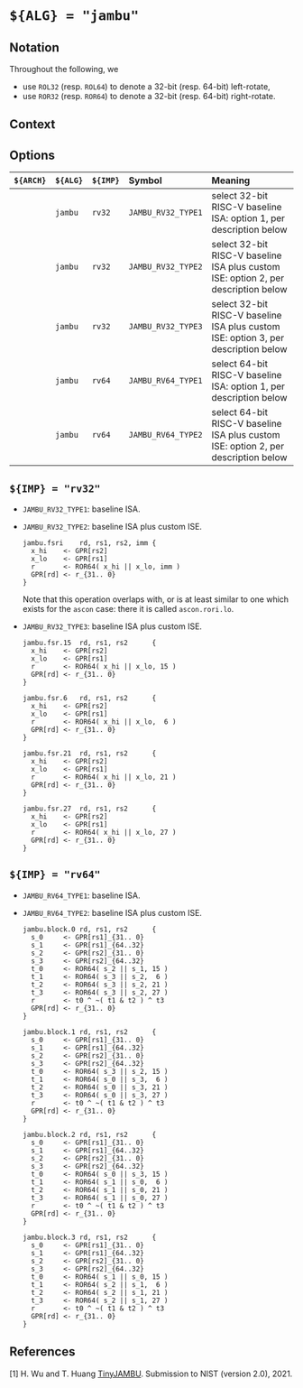 # `${ALG} = "jambu"`

<!--- -------------------------------------------------------------------- --->

## Notation

Throughout the following, we

- use `ROL32` (resp. `ROL64`) to denote a 32-bit (resp. 64-bit)  left-rotate,
- use `ROR32` (resp. `ROR64`) to denote a 32-bit (resp. 64-bit) right-rotate.

<!--- -------------------------------------------------------------------- --->

## Context

<!--- -------------------------------------------------------------------- --->

## Options

| `${ARCH}` | `${ALG}`  | `${IMP}`  | Symbol               | Meaning                                                                                                        |
| :-------- | :-------- | :-------- | :------------------- | :------------------------------------------------------------------------------------------------------------- |
|           | `jambu`   | `rv32`    | `JAMBU_RV32_TYPE1`   | select 32-bit RISC-V baseline ISA:                 option 1, per description below                             |
|           | `jambu`   | `rv32`    | `JAMBU_RV32_TYPE2`   | select 32-bit RISC-V baseline ISA plus custom ISE: option 2, per description below                             |
|           | `jambu`   | `rv32`    | `JAMBU_RV32_TYPE3`   | select 32-bit RISC-V baseline ISA plus custom ISE: option 3, per description below                             |
|           | `jambu`   | `rv64`    | `JAMBU_RV64_TYPE1`   | select 64-bit RISC-V baseline ISA:                 option 1, per description below                             |
|           | `jambu`   | `rv64`    | `JAMBU_RV64_TYPE2`   | select 64-bit RISC-V baseline ISA plus custom ISE: option 2, per description below                             |

<!--- -------------------------------------------------------------------- --->

## `${IMP} = "rv32"`

- `JAMBU_RV32_TYPE1`: baseline ISA.

- `JAMBU_RV32_TYPE2`: baseline ISA plus custom ISE.

  ```
  jambu.fsri    rd, rs1, rs2, imm {
    x_hi    <- GPR[rs2]
    x_lo    <- GPR[rs1]
    r       <- ROR64( x_hi || x_lo, imm )
    GPR[rd] <- r_{31.. 0}
  }                                             
  ```

  Note that this operation overlaps with, or is at least similar to one 
  which exists for the
  `ascon`
  case: there it is called `ascon.rori.lo`.

- `JAMBU_RV32_TYPE3`: baseline ISA plus custom ISE.

  ```
  jambu.fsr.15  rd, rs1, rs2      {
    x_hi    <- GPR[rs2]
    x_lo    <- GPR[rs1]                                             
    r       <- ROR64( x_hi || x_lo, 15 )
    GPR[rd] <- r_{31.. 0}
  }

  jambu.fsr.6   rd, rs1, rs2      {
    x_hi    <- GPR[rs2]
    x_lo    <- GPR[rs1]                                             
    r       <- ROR64( x_hi || x_lo,  6 )
    GPR[rd] <- r_{31.. 0}
  }

  jambu.fsr.21  rd, rs1, rs2      {
    x_hi    <- GPR[rs2]
    x_lo    <- GPR[rs1]                                             
    r       <- ROR64( x_hi || x_lo, 21 )
    GPR[rd] <- r_{31.. 0}
  }

  jambu.fsr.27  rd, rs1, rs2      {
    x_hi    <- GPR[rs2]
    x_lo    <- GPR[rs1]                                             
    r       <- ROR64( x_hi || x_lo, 27 )
    GPR[rd] <- r_{31.. 0}
  }
  ```

<!--- -------------------------------------------------------------------- --->

## `${IMP} = "rv64"`

- `JAMBU_RV64_TYPE1`: baseline ISA.

- `JAMBU_RV64_TYPE2`: baseline ISA plus custom ISE.

  ```
  jambu.block.0 rd, rs1, rs2      { 
    s_0     <- GPR[rs1]_{31.. 0}
    s_1     <- GPR[rs1]_{64..32}
    s_2     <- GPR[rs2]_{31.. 0}
    s_3     <- GPR[rs2]_{64..32}
    t_0     <- ROR64( s_2 || s_1, 15 )
    t_1     <- ROR64( s_3 || s_2,  6 )
    t_2     <- ROR64( s_3 || s_2, 21 )
    t_3     <- ROR64( s_3 || s_2, 27 )
    r       <- t0 ^ ~( t1 & t2 ) ^ t3
    GPR[rd] <- r_{31.. 0}
  }

  jambu.block.1 rd, rs1, rs2      {
    s_0     <- GPR[rs1]_{31.. 0}
    s_1     <- GPR[rs1]_{64..32}
    s_2     <- GPR[rs2]_{31.. 0}
    s_3     <- GPR[rs2]_{64..32}
    t_0     <- ROR64( s_3 || s_2, 15 )
    t_1     <- ROR64( s_0 || s_3,  6 )
    t_2     <- ROR64( s_0 || s_3, 21 )
    t_3     <- ROR64( s_0 || s_3, 27 )
    r       <- t0 ^ ~( t1 & t2 ) ^ t3
    GPR[rd] <- r_{31.. 0}
  }

  jambu.block.2 rd, rs1, rs2      {
    s_0     <- GPR[rs1]_{31.. 0}
    s_1     <- GPR[rs1]_{64..32}
    s_2     <- GPR[rs2]_{31.. 0}
    s_3     <- GPR[rs2]_{64..32}
    t_0     <- ROR64( s_0 || s_3, 15 )
    t_1     <- ROR64( s_1 || s_0,  6 )
    t_2     <- ROR64( s_1 || s_0, 21 )
    t_3     <- ROR64( s_1 || s_0, 27 )
    r       <- t0 ^ ~( t1 & t2 ) ^ t3
    GPR[rd] <- r_{31.. 0}
  }

  jambu.block.3 rd, rs1, rs2      {
    s_0     <- GPR[rs1]_{31.. 0}
    s_1     <- GPR[rs1]_{64..32}
    s_2     <- GPR[rs2]_{31.. 0}
    s_3     <- GPR[rs2]_{64..32}
    t_0     <- ROR64( s_1 || s_0, 15 )
    t_1     <- ROR64( s_2 || s_1,  6 )
    t_2     <- ROR64( s_2 || s_1, 21 )
    t_3     <- ROR64( s_2 || s_1, 27 )
    r       <- t0 ^ ~( t1 & t2 ) ^ t3
    GPR[rd] <- r_{31.. 0}
  }
  ```

<!--- -------------------------------------------------------------------- --->

## References

[1] H. Wu and T. Huang
    [TinyJAMBU](https://csrc.nist.gov/CSRC/media/Projects/lightweight-cryptography/documents/finalist-round/updated-spec-doc/tinyjambu-spec-final.pdf).
    Submission to NIST (version 2.0), 2021.

<!--- -------------------------------------------------------------------- --->
